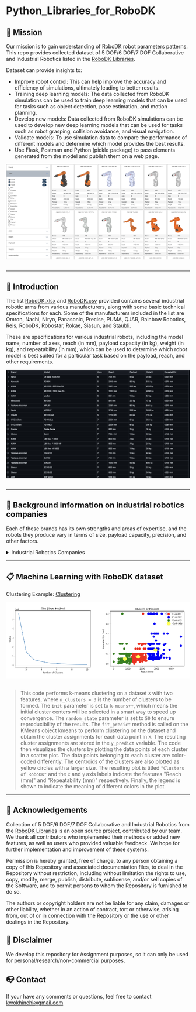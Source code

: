 # Python_Libraries_for_RoboDK


## 📍 Mission
Our mission is to gain understanding of RoboDK robot parameters patterns. This repo provides collected dataset of 5 DOF/6 DOF/7 DOF Collaborative and Industrial Robotics listed in the [RoboDK Libraries](https://robodk.com/library). 

Dataset can provide insights to:
- Improve robot control: This can help improve the accuracy and efficiency of simulations, ultimately leading to better results.
- Training deep learning models: The data collected from RoboDK simulations can be used to train deep learning models that can be used for tasks such as object detection, pose estimation, and motion planning.
- Develop new models: Data collected from RoboDK simulations can be used to develop new deep learning models that can be used for tasks such as robot grasping, collision avoidance, and visual navigation.
- Validate models: To use simulation data to compare the performance of different models and determine which model provides the best results.
- Use Flask, Postman and Python (pickle package) to pass elements generated from the model and publish them on a web page.


<div align="center"><img src="https://github.com/HaleyKwok/Python_Libraries_for_RoboDK/blob/main/RoboDK.png" align="center" />
</div> 
<br>

--- 

## 🔆 Introduction

The list [RoboDK.xlsx](https://github.com/HaleyKwok/Python_Libraries_for_RoboDK/blob/main/RoboDK.xlsx) and [RoboDK.csv](https://github.com/HaleyKwok/Python_Libraries_for_RoboDK/blob/main/RoboDK.csv) provided contains several industrial robotic arms from various manufacturers, along with some basic technical specifications for each. Some of the manufacturers included in the list are Omron, Nachi, Niryo, Panasonic, Precise, PUMA, QJAR, Rainbow Robotics, Reis, RoboDK, Robostar, Rokae, Siasun, and Staubli.

These are specifications for various industrial robots, including the model name, number of axes, reach (in mm), payload capacity (in kg), weight (in kg), and repeatability (in mm), which can be used to determine which robot model is best suited for a particular task based on the payload, reach, and other requirements.


<div align="center"><img src="https://github.com/HaleyKwok/Python_Libraries_for_RoboDK/blob/main/RoboDKdataset.png" align="center" />
</div> 
<br>


---

## 📝 Background information on industrial robotics companies

Each of these brands has its own strengths and areas of expertise, and the robots they produce vary in terms of size, payload capacity, precision, and other factors.

<details>
  <summary>Industrial Robotics Companies</summary>
  
- Fanuc: A Japanese robotics company that specializes in producing industrial robots, CNC systems, and factory automation systems.
- Kawasaki: A Japanese multinational corporation that produces a wide range of products, including industrial robots, motorcycles, and aerospace equipment.
- KUKA: A German manufacturer of industrial robots and automation systems.
- Mitsubishi: A Japanese multinational conglomerate that produces a wide range of products, including industrial robots, heavy electrical equipment, and automotive components.
- Yaskawa Motoman: A subsidiary of the Japanese corporation Yaskawa Electric Corporation, which produces industrial robots, servo motors, and machine controllers.
- Nachi: A Japanese manufacturer of industrial robots, machine tools, and bearings.
- Staubli: A Swiss manufacturer of industrial robots and automation solutions for a wide range of industries.
- OTC Daihen: A Japanese manufacturer of welding robots and automation systems.
- Franka Emika: A German robotics company that produces lightweight collaborative robots.
- Kinova: A Canadian company that produces lightweight robotic arms for applications in healthcare, research, and education.
- Siasun: A Chinese manufacturer of industrial robots and automation equipment.
- ABB: A Swiss-Swedish multinational corporation that produces a wide range of products, including industrial robots, power grids, and electrification products.

</details>

---
## 📋 Machine Learning with RoboDK dataset

Clustering Example: [Clustering](https://github.com/HaleyKwok/Python_Libraries_for_RoboDK/blob/main/Clustering.ipynb)

<div align="center"><img src="https://github.com/HaleyKwok/Python_Libraries_for_RoboDK/blob/main/Clustering.png" align="center" />
</div> 
<br>


> This code performs k-means clustering on a dataset `X` with two features, where `n_clusters = 3` is the number of clusters to be formed. The `init` parameter is set to `k-means++`, which means the initial cluster centers will be selected in a smart way to speed up convergence. The `random_state` parameter is set to `50` to ensure reproducibility of the results. The `fit_predict` method is called on the KMeans object kmeans to perform clustering on the dataset and obtain the cluster assignments for each data point in `X`. The resulting cluster assignments are stored in the `y_predict` variable. The code then visualizes the clusters by plotting the data points of each cluster in a scatter plot. The data points belonging to each cluster are color-coded differently. The centroids of the clusters are also plotted as yellow circles with a larger size. The resulting plot is titled `"Clusters of RoboDK"` and the `x` and `y` axis labels indicate the features "Reach (mm)" and "Repeatability (mm)" respectively. Finally, the legend is shown to indicate the meaning of different colors in the plot.

---

## 📖 Acknowledgements
Collection of 5 DOF/6 DOF/7 DOF Collaborative and Industrial Robotics from the [RoboDK Libraries](https://robodk.com/library) is an open source project, contributed by our team. We thank all contributors who implemented their methods or added new features, as well as users who provided valuable feedback. We hope for further implementation and improvement of these systems.

Permission is hereby granted, free of charge, to any person obtaining a copy of this Repository and associated documentation files, to deal in the Repository without restriction, including without limitation the rights to use, copy, modify, merge, publish, distribute, sublicense, and/or sell copies of the Software, and to permit persons to whom the Repository is furnished to do so.

The authors or copyright holders are not be liable for any claim, damages or other liabillty, whether in an action of contract, tort or otherwise, arising from, out of or in connection with the Repository or the use or other dealings in the Repository.


## 📢 Disclaimer
We develop this repository for Assignment purposes, so it can only be used for personal/research/non-commercial purposes.


## 📭 Contact
If your have any comments or questions, feel free to contact kwokhinchi@gmail.com 




